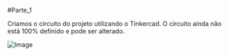 #Parte_1

Criamos o circuito do projeto utilizando o Tinkercad. O circuito ainda não está 100% definido e pode ser alterado.


![Image](https://github.com/user-attachments/assets/dc9afa2c-9692-4790-a873-a1424f94d634)
